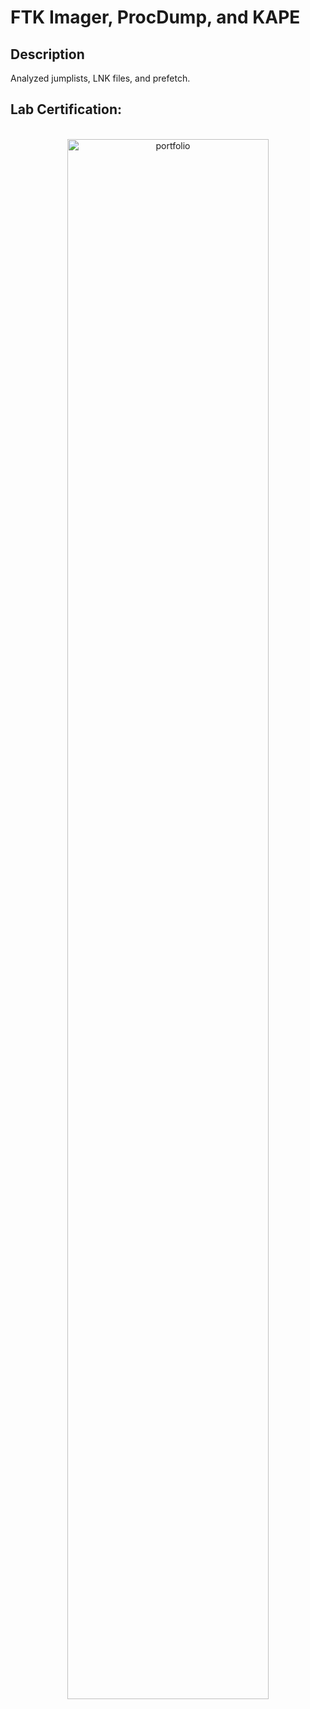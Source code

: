 <h1>FTK Imager, ProcDump, and KAPE</h1>

<h2>Description</h2>
Analyzed jumplists, LNK files, and prefetch.
<br />

<h2>Lab Certification:</h2>

<p align="center">
<br/>
<img src="https://i.imgur.com/SrQMZBG.png" height="80%" width="80%" alt="portfolio"/>
<br />


<!--
 ```diff
- text in red
+ text in green
! text in orange
# text in gray
@@ text in purple (and bold)@@
```
--!>
